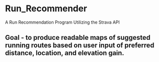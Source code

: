 # Run_Recommender
A Run Recommendation Program Utilizing the Strava API

## Goal - to produce readable maps of suggested running routes based on user input of preferred distance, location, and elevation gain.
